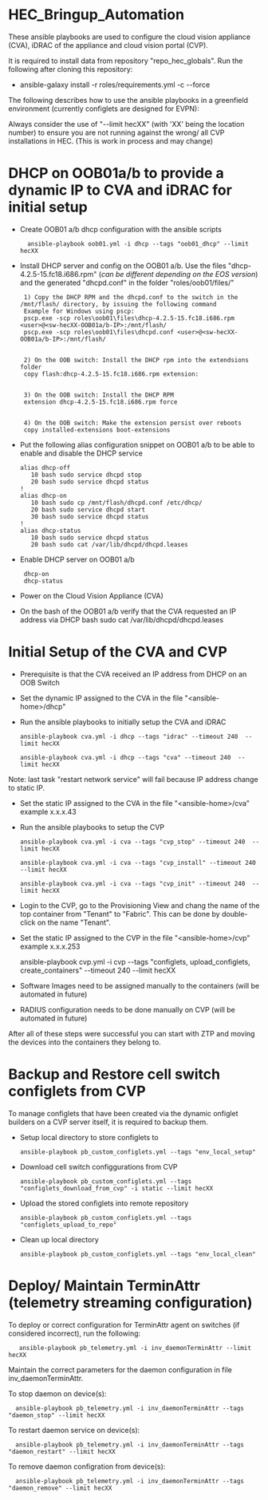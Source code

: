 # HEC_Bringup_Automation

These ansible playbooks are used to configure the cloud vision appliance (CVA), iDRAC of the appliance and cloud vision portal (CVP).

It is required to install data from repository "repo_hec_globals". Run the following after cloning this repository:

 - ansible-galaxy install -r roles/requirements.yml -c --force

The following describes how to use the ansible playbooks in a greenfield environment (currently configlets are designed for EVPN):

Always consider the use of "--limit hecXX" (with 'XX' being the location number) to ensure you are not running against the wrong/ all CVP installations in HEC. (This is work in process and may change)

# DHCP on OOB01a/b to provide a dynamic IP to CVA and iDRAC for initial setup

- Create OOB01 a/b dhcp configuration with the ansible scripts

		ansible-playbook oob01.yml -i dhcp --tags "oob01_dhcp" --limit hecXX

 - Install DHCP server and config on the OOB01 a/b. Use the files "dhcp-4.2.5-15.fc18.i686.rpm" (*can be different depending on the EOS version*) and the generated "dhcpd.conf" in the folder "roles/oob01/files/"

		1) Copy the DHCP RPM and the dhcpd.conf to the switch in the /mnt/flash/ directory, by issuing the following command
		Example for Windows using pscp:
		pscp.exe -scp roles\oob01\files\dhcp-4.2.5-15.fc18.i686.rpm <user>@<sw-hecXX-OOB01a/b-IP>:/mnt/flash/
		pscp.exe -scp roles\oob01\files\dhcpd.conf <user>@<sw-hecXX-OOB01a/b-IP>:/mnt/flash/


		2) On the OOB switch: Install the DHCP rpm into the extendsions folder
		copy flash:dhcp-4.2.5-15.fc18.i686.rpm extension:


		3) On the OOB switch: Install the DHCP RPM
		extension dhcp-4.2.5-15.fc18.i686.rpm force


		4) On the OOB switch: Make the extension persist over reboots
		copy installed-extensions boot-extensions

  - Put the following alias configuration snippet on OOB01 a/b to be able to enable and disable the DHCP service
		
		alias dhcp-off
		   10 bash sudo service dhcpd stop
		   20 bash sudo service dhcpd status
		!
		alias dhcp-on
		   10 bash sudo cp /mnt/flash/dhcpd.conf /etc/dhcp/
		   20 bash sudo service dhcpd start
		   30 bash sudo service dhcpd status
		!
		alias dhcp-status
		   10 bash sudo service dhcpd status
		   20 bash sudo cat /var/lib/dhcpd/dhcpd.leases

 - Enable DHCP server on OOB01 a/b
		
		dhcp-on
		dhcp-status

 - Power on the Cloud Vision Appliance (CVA)

 - On the bash of the OOB01 a/b verify that the CVA requested an IP address via DHCP
 		bash
		sudo cat /var/lib/dhcpd/dhcpd.leases

# Initial Setup of the CVA and CVP

 - Prerequisite is that the CVA received an IP address from DHCP on an OOB Switch 

 - Set the dynamic IP assigned to the CVA in the file "\<ansible-home\>/dhcp"
 
 - Run the ansible playbooks to initially setup the CVA and iDRAC

       ansible-playbook cva.yml -i dhcp --tags "idrac" --timeout 240  --limit hecXX

       ansible-playbook cva.yml -i dhcp --tags "cva" --timeout 240  --limit hecXX
       
 Note: last task "restart network service" will fail because IP address change to static IP.

 - Set the static IP assigned to the CVA in the file "\<ansible-home\>/cva" example x.x.x.43

 - Run the ansible playbooks to setup the CVP

       ansible-playbook cva.yml -i cva --tags "cvp_stop" --timeout 240  --limit hecXX
       
       ansible-playbook cva.yml -i cva --tags "cvp_install" --timeout 240  --limit hecXX
       
       ansible-playbook cva.yml -i cva --tags "cvp_init" --timeout 240  --limit hecXX
       
  - Login to the CVP, go to the Provisioning View and chang the name of the top container from "Tenant" to "Fabric". This can be done by double-click on the name "Tenant".
  
  - Set the static IP assigned to the CVP in the file "\<ansible-home\>/cvp" example x.x.x.253

       ansible-playbook cvp.yml -i cvp --tags "configlets, upload_configlets, create_containers" --timeout 240  --limit hecXX

 - Software Images need to be assigned manually to the containers (will be automated in future)

 - RADIUS configuration needs to be done manually on CVP (will be automated in future)


After all of these steps were successful you can start with ZTP and moving the devices into the containers they belong to.

# Backup and Restore cell switch configlets from CVP

To manage configlets that have been created via the dynamic onfiglet builders on a CVP server itself, it is required to backup them.

 - Setup local directory to store configlets to

       ansible-playbook pb_custom_configlets.yml --tags "env_local_setup"

 - Download cell switch configgurations from CVP

       ansible-playbook pb_custom_configlets.yml --tags "configlets_download_from_cvp" -i static --limit hecXX

 - Upload the stored configlets into remote repository

       ansible-playbook pb_custom_configlets.yml --tags "configlets_upload_to_repo"

 - Clean up local directory

       ansible-playbook pb_custom_configlets.yml --tags "env_local_clean"

# Deploy/ Maintain TerminAttr (telemetry streaming configuration)

To deploy or correct configuration for TerminAttr agent on switches (if considered incorrect), run the following:

       ansible-playbook pb_telemetry.yml -i inv_daemonTerminAttr --limit hecXX

Maintain the correct parameters for the daemon configuration in file inv_daemonTerminAttr.

To stop daemon on device(s):

      ansible-playbook pb_telemetry.yml -i inv_daemonTerminAttr --tags "daemon_stop" --limit hecXX

To restart daemon service on device(s):

      ansible-playbook pb_telemetry.yml -i inv_daemonTerminAttr --tags "daemon_restart" --limit hecXX

To remove daemon configration from device(s):

      ansible-playbook pb_telemetry.yml -i inv_daemonTerminAttr --tags "daemon_remove" --limit hecXX
